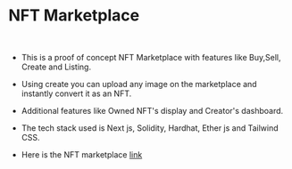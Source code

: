 # NFT Marketplace
<br>

*  This is a proof of concept NFT Marketplace with features like Buy,Sell, Create and Listing.
*  Using create you can upload any image on the marketplace and instantly convert it as an NFT.   

*  Additional features like Owned NFT's display and Creator's dashboard.

*  The tech stack used is Next js, Solidity, Hardhat, Ether js and Tailwind CSS.

*  Here is the NFT marketplace [link](https://nft-marketplace-testnet.vercel.app/) 
